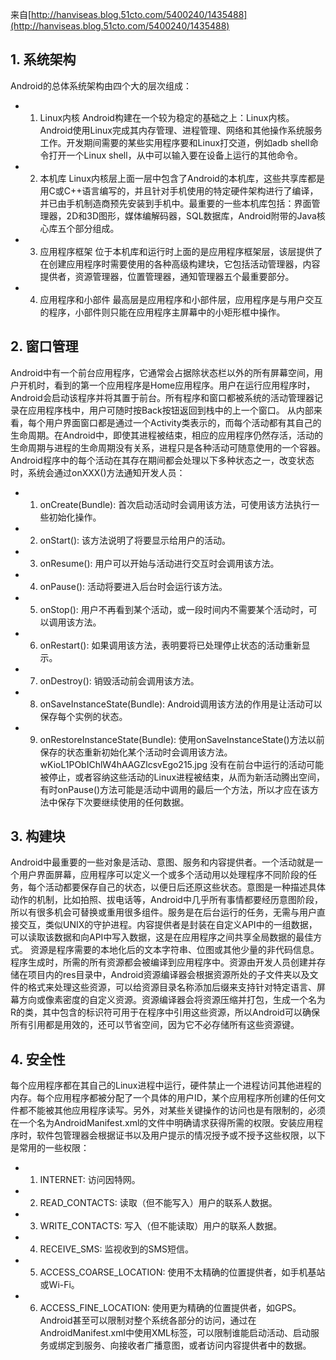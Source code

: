 来自[http://hanviseas.blog.51cto.com/5400240/1435488](http://hanviseas.blog.51cto.com/5400240/1435488)

## 1. 系统架构
Android的总体系统架构由四个大的层次组成：
* 1) Linux内核
Android构建在一个较为稳定的基础之上：Linux内核。Android使用Linux完成其内存管理、进程管理、网络和其他操作系统服务工作。开发期间需要的某些实用程序要和Linux打交道，例如adb shell命令打开一个Linux shell，从中可以输入要在设备上运行的其他命令。
* 2) 本机库
Linux内核层上面一层中包含了Android的本机库，这些共享库都是用C或C++语言编写的，并且针对手机使用的特定硬件架构进行了编译，并已由手机制造商预先安装到手机中。最重要的一些本机库包括：界面管理器，2D和3D图形，媒体编解码器，SQL数据库，Android附带的Java核心库五个部分组成。
* 3) 应用程序框架
位于本机库和运行时上面的是应用程序框架层，该层提供了在创建应用程序时需要使用的各种高级构建块，它包括活动管理器，内容提供者，资源管理器，位置管理器，通知管理器五个最重要部分。
* 4) 应用程序和小部件
最高层是应用程序和小部件层，应用程序是与用户交互的程序，小部件则只能在应用程序主屏幕中的小矩形框中操作。

## 2. 窗口管理
Android中有一个前台应用程序，它通常会占据除状态栏以外的所有屏幕空间，用户开机时，看到的第一个应用程序是Home应用程序。用户在运行应用程序时，Android会启动该程序并将其置于前台。所有程序和窗口都被系统的活动管理器记录在应用程序栈中，用户可随时按Back按钮返回到栈中的上一个窗口。
从内部来看，每个用户界面窗口都是通过一个Activity类表示的，而每个活动都有其自己的生命周期。在Android中，即使其进程被结束，相应的应用程序仍然存活，活动的生命周期与进程的生命周期没有关系，进程只是各种活动可随意使用的一个容器。
Android程序中的每个活动在其存在期间都会处理以下多种状态之一，改变状态时，系统会通过onXXX()方法通知开发人员：
*  1) onCreate(Bundle): 首次启动活动时会调用该方法，可使用该方法执行一些初始化操作。
*  2) onStart(): 该方法说明了将要显示给用户的活动。
*  3) onResume(): 用户可以开始与活动进行交互时会调用该方法。
*  4) onPause(): 活动将要进入后台时会运行该方法。
*  5) onStop(): 用户不再看到某个活动，或一段时间内不需要某个活动时，可以调用该方法。
*  6) onRestart(): 如果调用该方法，表明要将已处理停止状态的活动重新显示。
*  7) onDestroy(): 销毁活动前会调用该方法。
*  8) onSaveInstanceState(Bundle): Android调用该方法的作用是让活动可以保存每个实例的状态。
*  9) onRestoreInstanceState(Bundle): 使用onSaveInstanceState()方法以前保存的状态重新初始化某个活动时会调用该方法。
wKioL1PObIChlW4hAAGZlcsvEgo215.jpg
没有在前台中运行的活动可能被停止，或者容纳这些活动的Linux进程被结束，从而为新活动腾出空间，有时onPause()方法可能是活动中调用的最后一个方法，所以才应在该方法中保存下次要继续使用的任何数据。

## 3. 构建块
Android中最重要的一些对象是活动、意图、服务和内容提供者。一个活动就是一个用户界面屏幕，应用程序可以定义一个或多个活动用以处理程序不同阶段的任务，每个活动都要保存自己的状态，以便日后还原这些状态。意图是一种描述具体动作的机制，比如拍照、拔电话等，Android中几乎所有事情都要经历意图阶段，所以有很多机会可替换或重用很多组件。服务是在后台运行的任务，无需与用户直接交互，类似UNIX的守护进程。内容提供者是封装在自定义API中的一组数据，可以读取该数据和向API中写入数据，这是在应用程序之间共享全局数据的最佳方式。
资源是程序需要的本地化后的文本字符串、位图或其他少量的非代码信息。程序生成时，所需的所有资源都会被编译到应用程序中。资源由开发人员创建并存储在项目内的res目录中，Android资源编译器会根据资源所处的子文件夹以及文件的格式来处理这些资源，可以给资源目录名称添加后缀来支持针对特定语言、屏幕方向或像素密度的自定义资源。资源编译器会将资源压缩并打包，生成一个名为R的类，其中包含的标识符可用于在程序中引用这些资源，所以Android可以确保所有引用都是用效的，还可以节省空间，因为它不必存储所有这些资源键。

## 4. 安全性

每个应用程序都在其自己的Linux进程中运行，硬件禁止一个进程访问其他进程的内存。每个应用程序都被分配了一个具体的用户ID，某个应用程序所创建的任何文件都不能被其他应用程序读写。另外，对某些关键操作的访问也是有限制的，必须在一个名为AndroidManifest.xml的文件中明确请求获得所需的权限。安装应用程序时，软件包管理器会根据证书以及用户提示的情况授予或不授予这些权限，以下是常用的一些权限：

*  1) INTERNET: 访问因特网。
*  2) READ_CONTACTS: 读取（但不能写入）用户的联系人数据。
*  3) WRITE_CONTACTS: 写入（但不能读取）用户的联系人数据。
*  4) RECEIVE_SMS: 监视收到的SMS短信。
*  5) ACCESS_COARSE_LOCATION: 使用不太精确的位置提供者，如手机基站或Wi-Fi。
*  6) ACCESS_FINE_LOCATION: 使用更为精确的位置提供者，如GPS。
Android甚至可以限制对整个系统各部分的访问，通过在AndroidManifest.xml中使用XML标签，可以限制谁能启动活动、启动服务或绑定到服务、向接收者广播意图，或者访问内容提供者中的数据。
